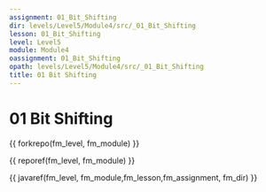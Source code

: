 ```yaml
---
assignment: 01_Bit_Shifting
dir: levels/Level5/Module4/src/_01_Bit_Shifting
lesson: 01_Bit_Shifting
level: Level5
module: Module4
oassignment: 01_Bit_Shifting
opath: levels/Level5/Module4/src/_01_Bit_Shifting
title: 01 Bit Shifting
---
```

# 01 Bit Shifting

{{ forkrepo(fm_level, fm_module) }}

{{ reporef(fm_level, fm_module) }}




{{ javaref(fm_level, fm_module,fm_lesson,fm_assignment, fm_dir) }}

